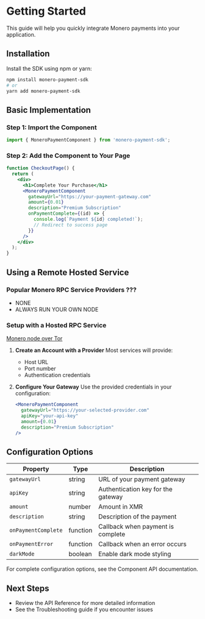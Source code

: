 # Getting Started

This guide will help you quickly integrate Monero payments into your application.

## Installation

Install the SDK using npm or yarn:

```bash
npm install monero-payment-sdk
# or
yarn add monero-payment-sdk
```

## Basic Implementation

### Step 1: Import the Component

```jsx
import { MoneroPaymentComponent } from 'monero-payment-sdk';
```

### Step 2: Add the Component to Your Page

```jsx
function CheckoutPage() {
  return (
    <div>
      <h1>Complete Your Purchase</h1>
      <MoneroPaymentComponent 
        gatewayUrl="https://your-payment-gateway.com"
        amount={0.01}
        description="Premium Subscription"
        onPaymentComplete={(id) => {
          console.log(`Payment ${id} completed!`);
          // Redirect to success page
        }}
      />
    </div>
  );
}
```

## Using a Remote Hosted Service

### Popular Monero RPC Service Providers ???
- NONE
- ALWAYS RUN YOUR OWN NODE

### Setup with a Hosted RPC Service
[Monero node over Tor](https://github.com/weknowyourgame/Run-Monero-Node)
1. **Create an Account with a Provider**
   Most services will provide:
   - Host URL
   - Port number
   - Authentication credentials

2. **Configure Your Gateway**
   Use the provided credentials in your configuration:
   ```jsx
   <MoneroPaymentComponent 
     gatewayUrl="https://your-selected-provider.com"
     apiKey="your-api-key"
     amount={0.01}
     description="Premium Subscription"
   />
   ```

## Configuration Options

| Property | Type | Description |
|----------|------|-------------|
| `gatewayUrl` | string | URL of your payment gateway |
| `apiKey` | string | Authentication key for the gateway |
| `amount` | number | Amount in XMR |
| `description` | string | Description of the payment |
| `onPaymentComplete` | function | Callback when payment is complete |
| `onPaymentError` | function | Callback when an error occurs |
| `darkMode` | boolean | Enable dark mode styling |

For complete configuration options, see the Component API documentation.

## Next Steps

- Review the API Reference for more detailed information
- See the Troubleshooting guide if you encounter issues
